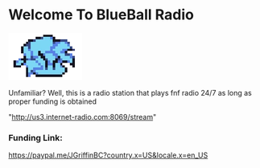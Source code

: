 # Welcome To BlueBall Radio
![](Boyfriend_Icon_Pixel.png)

Unfamiliar? Well, this is a radio station that plays fnf radio 24/7 as long as proper funding is obtained

"http://us3.internet-radio.com:8069/stream"



### Funding Link:
https://paypal.me/JGriffinBC?country.x=US&locale.x=en_US
